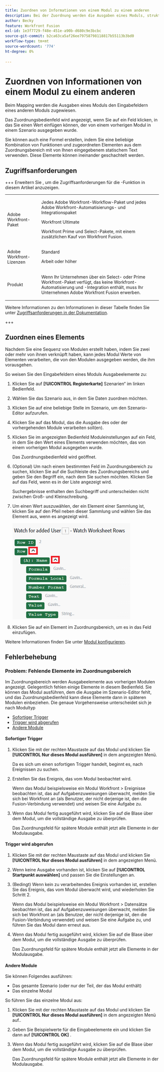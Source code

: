 ```yaml
---
title: Zuordnen von Informationen von einem Modul zu einem anderen
description: Bei der Zuordnung werden die Ausgaben eines Moduls, strukturiert in Elemente, den Eingabefeldern eines anderen Moduls zugewiesen.
author: Becky
feature: Workfront Fusion
exl-id: 1e3f7729-f48e-451e-a90b-d680c9e3bcbc
source-git-commit: b2ca63ca5af26ee79758798118817b55113b3bd0
workflow-type: tm+mt
source-wordcount: '774'
ht-degree: 0%

---
```


# Zuordnen von Informationen von einem Modul zu einem anderen

Beim Mapping werden die Ausgaben eines Moduls den Eingabefeldern eines anderen Moduls zugewiesen.

Das Zuordnungsbedienfeld wird angezeigt, wenn Sie auf ein Feld klicken, in das Sie einen Wert einfügen können, der von einem vorherigen Modul in einem Szenario ausgegeben wurde.

Sie können auch eine Formel erstellen, indem Sie eine beliebige Kombination von Funktionen und zugeordneten Elementen aus dem Zuordnungsbereich mit von Ihnen eingegebenem statischem Text verwenden. Diese Elemente können ineinander geschachtelt werden.

## Zugriffsanforderungen

+++ Erweitern Sie , um die Zugriffsanforderungen für die -Funktion in diesem Artikel anzuzeigen.

<table style="table-layout:auto">
 <col> 
 <col> 
 <tbody> 
  <tr> 
   <td role="rowheader">Adobe Workfront-Paket</td> 
   <td> <p>Jedes Adobe Workfront-Workflow-Paket und jedes Adobe Workfront-Automatisierungs- und Integrationspaket</p><p>Workfront Ultimate</p><p>Workfront Prime und Select-Pakete, mit einem zusätzlichen Kauf von Workfront Fusion.</p> </td> 
  </tr> 
  <tr data-mc-conditions=""> 
   <td role="rowheader">Adobe Workfront-Lizenzen</td> 
   <td> <p>Standard</p><p>Arbeit oder höher</p> </td> 
  </tr> 
  <tr> 
   <td role="rowheader">Produkt</td> 
   <td>
   <p>Wenn Ihr Unternehmen über ein Select- oder Prime Workfront-Paket verfügt, das keine Workfront-Automatisierung und -Integration enthält, muss Ihr Unternehmen Adobe Workfront Fusion erwerben.</li></ul>
   </td> 
  </tr>
 </tbody> 
</table>

Weitere Informationen zu den Informationen in dieser Tabelle finden Sie unter [Zugriffsanforderungen in der Dokumentation](/help/workfront-fusion/references/licenses-and-roles/access-level-requirements-in-documentation.md).

+++

## Zuordnen eines Elements

Nachdem Sie eine Sequenz von Modulen erstellt haben, indem Sie zwei oder mehr von ihnen verknüpft haben, kann jedes Modul Werte von Elementen verarbeiten, die von den Modulen ausgegeben werden, die ihm vorausgehen.

So weisen Sie den Eingabefeldern eines Moduls Ausgabeelemente zu:

1. Klicken Sie auf **[!UICONTROL Registerkarte]** Szenarien“ im linken Bedienfeld.
1. Wählen Sie das Szenario aus, in dem Sie Daten zuordnen möchten.
1. Klicken Sie auf eine beliebige Stelle im Szenario, um den Szenario-Editor aufzurufen.
1. Klicken Sie auf das Modul, das die Ausgabe des oder der vorhergehenden Module verarbeiten soll(en).
1. Klicken Sie im angezeigten Bedienfeld Moduleinstellungen auf ein Feld, in dem Sie den Wert eines Elements verwenden möchten, das von einem vorherigen Modul ausgegeben wurde.

   Das Zuordnungsbedienfeld wird geöffnet.

1. (Optional) Um nach einem bestimmten Feld im Zuordnungsbereich zu suchen, klicken Sie auf die Suchleiste des Zuordnungsbereichs und geben Sie den Begriff ein, nach dem Sie suchen möchten. Klicken Sie auf das Feld, wenn es in der Liste angezeigt wird.

   Suchergebnisse enthalten den Suchbegriff und unterscheiden nicht zwischen Groß- und Kleinschreibung.
1. Um einen Wert auszuwählen, der ein Element einer Sammlung ist, klicken Sie auf den Pfeil neben dieser Sammlung und wählen Sie das Element aus, wenn es angezeigt wird.

   ![Sammlungselement](assets/collection-dropdown.png)

1. Klicken Sie auf ein Element im Zuordnungsbereich, um es in das Feld einzufügen.

Weitere Informationen finden Sie unter [Modul konfigurieren](/help/workfront-fusion/create-scenarios/add-modules/configure-a-modules-settings.md).


## Fehlerbehebung

### Problem: Fehlende Elemente im Zuordnungsbereich

Im Zuordnungsbereich werden Ausgabeelemente aus vorherigen Modulen angezeigt. Gelegentlich fehlen einige Elemente in diesem Bedienfeld. Sie können das Modul ausführen, dem die Ausgabe im Szenario-Editor fehlt, und das Zuordnungsbedienfeld kann diese Elemente dann in späteren Modulen einbeziehen. Die genaue Vorgehensweise unterscheidet sich je nach Modultyp

* [Sofortiger Trigger](#instant-trigger)
* [Trigger wird abgerufen](#polling-trigger)
* [Andere Module](#other-modules)

#### Sofortiger Trigger

1. Klicken Sie mit der rechten Maustaste auf das Modul und klicken Sie **[!UICONTROL Nur dieses Modul ausführen]** in dem angezeigten Menü.

   Da es sich um einen sofortigen Trigger handelt, beginnt es, nach Ereignissen zu suchen.

1. Erstellen Sie das Ereignis, das vom Modul beobachtet wird.

   Wenn das Modul beispielsweise ein Modul Workfront > Ereignisse beobachten ist, das auf Aufgabenzuweisungen überwacht, melden Sie sich bei Workfront an (als Benutzer, der nicht derjenige ist, den die Fusion-Verbindung verwendet) und weisen Sie eine Aufgabe zu.

1. Wenn das Modul fertig ausgeführt wird, klicken Sie auf die Blase über dem Modul, um die vollständige Ausgabe zu überprüfen.

   Das Zuordnungsfeld für spätere Module enthält jetzt alle Elemente in der Modulausgabe.

#### Trigger wird abgerufen

1. Klicken Sie mit der rechten Maustaste auf das Modul und klicken Sie **[!UICONTROL Nur dieses Modul ausführen]** in dem angezeigten Menü.
1. Wenn keine Ausgabe vorhanden ist, klicken Sie auf **[!UICONTROL Startpunkt auswählen]** und passen Sie die Einstellungen an.
1. (Bedingt) Wenn kein zu verarbeitendes Ereignis vorhanden ist, erstellen Sie das Ereignis, das vom Modul überwacht wird, und wiederholen Sie Schritt 2.

   Wenn das Modul beispielsweise ein Modul Workfront > Datensätze beobachten ist, das auf Aufgabenzuweisungen überwacht, melden Sie sich bei Workfront an (als Benutzer, der nicht derjenige ist, den die Fusion-Verbindung verwendet) und weisen Sie eine Aufgabe zu, und führen Sie das Modul dann erneut aus.

1. Wenn das Modul fertig ausgeführt wird, klicken Sie auf die Blase über dem Modul, um die vollständige Ausgabe zu überprüfen.

   Das Zuordnungsfeld für spätere Module enthält jetzt alle Elemente in der Modulausgabe.

#### Andere Module

Sie können Folgendes ausführen:

* Das gesamte Szenario (oder nur der Teil, der das Modul enthält)
* Das einzelne Modul

So führen Sie das einzelne Modul aus:

1. Klicken Sie mit der rechten Maustaste auf das Modul und klicken Sie **[!UICONTROL Nur dieses Modul ausführen]** in dem angezeigten Menü auf..
1. Geben Sie Beispielwerte für die Eingabeelemente ein und klicken Sie dann auf **[!UICONTROL OK]** .
1. Wenn das Modul fertig ausgeführt wird, klicken Sie auf die Blase über dem Modul, um die vollständige Ausgabe zu überprüfen.

   Das Zuordnungsfeld für spätere Module enthält jetzt alle Elemente in der Modulausgabe.
